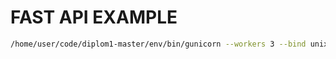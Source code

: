 # FAST API EXAMPLE

```bash
/home/user/code/diplom1-master/env/bin/gunicorn --workers 3 --bind unix:api.sock -m 007 main:app
```